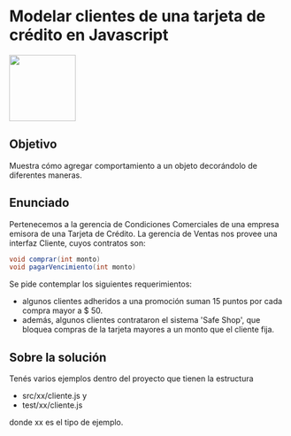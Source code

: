 # Modelar clientes de una tarjeta de crédito en Javascript

<img src="https://cloud.githubusercontent.com/assets/4549002/17639012/0bee9102-60c5-11e6-8ab5-2d6e8f97c455.png" height="120" width="120"/>

## Objetivo
Muestra cómo agregar comportamiento a un objeto decorándolo de diferentes maneras. 

## Enunciado
Pertenecemos a la gerencia de Condiciones Comerciales de una empresa emisora de una Tarjeta de Crédito. La gerencia de Ventas nos provee una interfaz Cliente, cuyos contratos son:

```java
void comprar(int monto)
void pagarVencimiento(int monto)
```

Se pide contemplar los siguientes requerimientos:

* algunos clientes adheridos a una promoción suman 15 puntos por cada compra mayor a $ 50.
* además, algunos clientes contrataron el sistema 'Safe Shop', que bloquea compras de la tarjeta mayores a un monto que el cliente fija.


## Sobre la solución
Tenés varios ejemplos dentro del proyecto que tienen la estructura 

* src/xx/cliente.js y 
* test/xx/cliente.js 

donde xx es el tipo de ejemplo.

